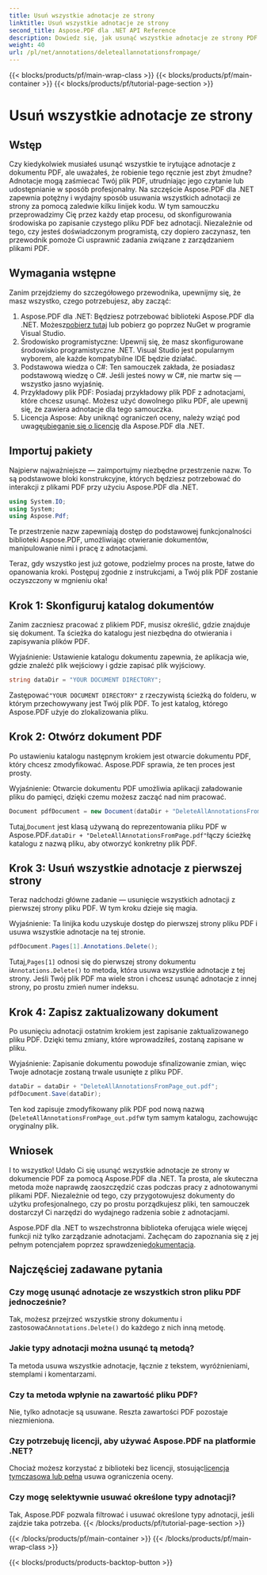 ```yaml
---
title: Usuń wszystkie adnotacje ze strony
linktitle: Usuń wszystkie adnotacje ze strony
second_title: Aspose.PDF dla .NET API Reference
description: Dowiedz się, jak usunąć wszystkie adnotacje ze strony PDF za pomocą Aspose.PDF dla .NET. Postępuj zgodnie z naszym przewodnikiem krok po kroku, aby skutecznie oczyścić pliki PDF.
weight: 40
url: /pl/net/annotations/deleteallannotationsfrompage/
---
```


{{< blocks/products/pf/main-wrap-class >}}
{{< blocks/products/pf/main-container >}}
{{< blocks/products/pf/tutorial-page-section >}}

# Usuń wszystkie adnotacje ze strony

## Wstęp
Czy kiedykolwiek musiałeś usunąć wszystkie te irytujące adnotacje z dokumentu PDF, ale uważałeś, że robienie tego ręcznie jest zbyt żmudne? Adnotacje mogą zaśmiecać Twój plik PDF, utrudniając jego czytanie lub udostępnianie w sposób profesjonalny. Na szczęście Aspose.PDF dla .NET zapewnia potężny i wydajny sposób usuwania wszystkich adnotacji ze strony za pomocą zaledwie kilku linijek kodu. W tym samouczku przeprowadzimy Cię przez każdy etap procesu, od skonfigurowania środowiska po zapisanie czystego pliku PDF bez adnotacji. Niezależnie od tego, czy jesteś doświadczonym programistą, czy dopiero zaczynasz, ten przewodnik pomoże Ci usprawnić zadania związane z zarządzaniem plikami PDF.

## Wymagania wstępne

Zanim przejdziemy do szczegółowego przewodnika, upewnijmy się, że masz wszystko, czego potrzebujesz, aby zacząć:

1.  Aspose.PDF dla .NET: Będziesz potrzebować biblioteki Aspose.PDF dla .NET. Możesz[pobierz tutaj](https://releases.aspose.com/pdf/net/) lub pobierz go poprzez NuGet w programie Visual Studio.
2. Środowisko programistyczne: Upewnij się, że masz skonfigurowane środowisko programistyczne .NET. Visual Studio jest popularnym wyborem, ale każde kompatybilne IDE będzie działać.
3. Podstawowa wiedza o C#: Ten samouczek zakłada, że posiadasz podstawową wiedzę o C#. Jeśli jesteś nowy w C#, nie martw się — wszystko jasno wyjaśnię.
4. Przykładowy plik PDF: Posiadaj przykładowy plik PDF z adnotacjami, które chcesz usunąć. Możesz użyć dowolnego pliku PDF, ale upewnij się, że zawiera adnotacje dla tego samouczka.
5.  Licencja Aspose: Aby uniknąć ograniczeń oceny, należy wziąć pod uwagę[ubieganie się o licencję](https://purchase.aspose.com/temporary-license/) dla Aspose.PDF dla .NET.

## Importuj pakiety

Najpierw najważniejsze — zaimportujmy niezbędne przestrzenie nazw. To są podstawowe bloki konstrukcyjne, których będziesz potrzebować do interakcji z plikami PDF przy użyciu Aspose.PDF dla .NET.

```csharp
using System.IO;
using System;
using Aspose.Pdf;
```

Te przestrzenie nazw zapewniają dostęp do podstawowej funkcjonalności biblioteki Aspose.PDF, umożliwiając otwieranie dokumentów, manipulowanie nimi i pracę z adnotacjami.

Teraz, gdy wszystko jest już gotowe, podzielmy proces na proste, łatwe do opanowania kroki. Postępuj zgodnie z instrukcjami, a Twój plik PDF zostanie oczyszczony w mgnieniu oka!

## Krok 1: Skonfiguruj katalog dokumentów

Zanim zaczniesz pracować z plikiem PDF, musisz określić, gdzie znajduje się dokument. Ta ścieżka do katalogu jest niezbędna do otwierania i zapisywania plików PDF.

Wyjaśnienie: Ustawienie katalogu dokumentu zapewnia, że aplikacja wie, gdzie znaleźć plik wejściowy i gdzie zapisać plik wyjściowy.

```csharp
string dataDir = "YOUR DOCUMENT DIRECTORY";
```

 Zastępować`"YOUR DOCUMENT DIRECTORY"` z rzeczywistą ścieżką do folderu, w którym przechowywany jest Twój plik PDF. To jest katalog, którego Aspose.PDF użyje do zlokalizowania pliku.

## Krok 2: Otwórz dokument PDF

Po ustawieniu katalogu następnym krokiem jest otwarcie dokumentu PDF, który chcesz zmodyfikować. Aspose.PDF sprawia, że ten proces jest prosty.

Wyjaśnienie: Otwarcie dokumentu PDF umożliwia aplikacji załadowanie pliku do pamięci, dzięki czemu możesz zacząć nad nim pracować.

```csharp
Document pdfDocument = new Document(dataDir + "DeleteAllAnnotationsFromPage.pdf");
```

 Tutaj,`Document` jest klasą używaną do reprezentowania pliku PDF w Aspose.PDF.`dataDir + "DeleteAllAnnotationsFromPage.pdf"`łączy ścieżkę katalogu z nazwą pliku, aby otworzyć konkretny plik PDF.

## Krok 3: Usuń wszystkie adnotacje z pierwszej strony

Teraz nadchodzi główne zadanie — usunięcie wszystkich adnotacji z pierwszej strony pliku PDF. W tym kroku dzieje się magia.

Wyjaśnienie: Ta linijka kodu uzyskuje dostęp do pierwszej strony pliku PDF i usuwa wszystkie adnotacje na tej stronie.

```csharp
pdfDocument.Pages[1].Annotations.Delete();
```

 Tutaj,`Pages[1]` odnosi się do pierwszej strony dokumentu i`Annotations.Delete()` to metoda, która usuwa wszystkie adnotacje z tej strony. Jeśli Twój plik PDF ma wiele stron i chcesz usunąć adnotacje z innej strony, po prostu zmień numer indeksu.

## Krok 4: Zapisz zaktualizowany dokument

Po usunięciu adnotacji ostatnim krokiem jest zapisanie zaktualizowanego pliku PDF. Dzięki temu zmiany, które wprowadziłeś, zostaną zapisane w pliku.

Wyjaśnienie: Zapisanie dokumentu powoduje sfinalizowanie zmian, więc Twoje adnotacje zostaną trwale usunięte z pliku PDF.

```csharp
dataDir = dataDir + "DeleteAllAnnotationsFromPage_out.pdf";
pdfDocument.Save(dataDir);
```

Ten kod zapisuje zmodyfikowany plik PDF pod nową nazwą (`DeleteAllAnnotationsFromPage_out.pdf`w tym samym katalogu, zachowując oryginalny plik.

## Wniosek

I to wszystko! Udało Ci się usunąć wszystkie adnotacje ze strony w dokumencie PDF za pomocą Aspose.PDF dla .NET. Ta prosta, ale skuteczna metoda może naprawdę zaoszczędzić czas podczas pracy z adnotowanymi plikami PDF. Niezależnie od tego, czy przygotowujesz dokumenty do użytku profesjonalnego, czy po prostu porządkujesz pliki, ten samouczek dostarczył Ci narzędzi do wydajnego radzenia sobie z adnotacjami.

 Aspose.PDF dla .NET to wszechstronna biblioteka oferująca wiele więcej funkcji niż tylko zarządzanie adnotacjami. Zachęcam do zapoznania się z jej pełnym potencjałem poprzez sprawdzenie[dokumentacja](https://reference.aspose.com/pdf/net/).

## Najczęściej zadawane pytania

### Czy mogę usunąć adnotacje ze wszystkich stron pliku PDF jednocześnie?
 Tak, możesz przejrzeć wszystkie strony dokumentu i zastosować`Annotations.Delete()` do każdego z nich inną metodę.

### Jakie typy adnotacji można usunąć tą metodą?
Ta metoda usuwa wszystkie adnotacje, łącznie z tekstem, wyróżnieniami, stemplami i komentarzami.

### Czy ta metoda wpłynie na zawartość pliku PDF?
Nie, tylko adnotacje są usuwane. Reszta zawartości PDF pozostaje niezmieniona.

### Czy potrzebuję licencji, aby używać Aspose.PDF na platformie .NET?
 Chociaż możesz korzystać z biblioteki bez licencji, stosując[licencja tymczasowa lub pełna](https://purchase.aspose.com/temporary-license/) usuwa ograniczenia oceny.

### Czy mogę selektywnie usuwać określone typy adnotacji?
Tak, Aspose.PDF pozwala filtrować i usuwać określone typy adnotacji, jeśli zajdzie taka potrzeba.
{{< /blocks/products/pf/tutorial-page-section >}}

{{< /blocks/products/pf/main-container >}}
{{< /blocks/products/pf/main-wrap-class >}}

{{< blocks/products/products-backtop-button >}}
